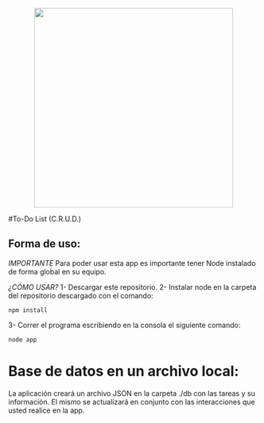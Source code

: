 <p align="center"><img src="https://i.imgur.com/RCHk6eV.png" width="400"></p>
#To-Do List (C.R.U.D.)

## Forma de uso:

*IMPORTANTE* 
Para poder usar esta app es importante tener Node instalado de forma global en su equipo.

*¿CÓMO USAR?*
1- Descargar este repositorio.
2- Instalar node en la carpeta del repositorio descargado con el comando:

```
npm install
```
3- Correr el programa escribiendo en la consola el siguiente comando:
```
node app
```

# Base de datos en un archivo local:
La aplicación creará un archivo JSON en la carpeta ./db con las tareas y su información. El mismo se actualizará en conjunto con las interacciones que usted realice en la app.
